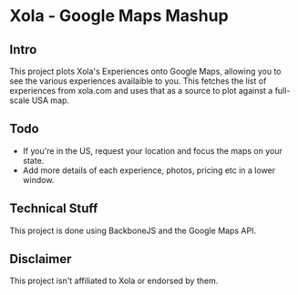 # Xola - Google Maps Mashup

## Intro

This project plots Xola's Experiences onto Google Maps, allowing you to see the various experiences availaible to you. This fetches the list of experiences from xola.com and uses that as a source to plot against a full-scale USA map.

## Todo 

* If you're in the US, request your location and focus the maps on your state.
* Add more details of each experience, photos, pricing etc in a lower window.

## Technical Stuff

This project is done using BackboneJS and the Google Maps API.

## Disclaimer

This project isn't affiliated to Xola or endorsed by them.  